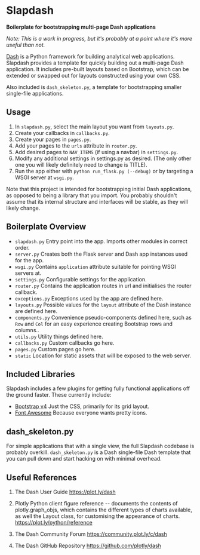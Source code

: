 # Slapdash

**Boilerplate for bootstrapping multi-page Dash applications**

_Note: This is a work in progress, but it's probably at a point where it's
more useful than not._

[Dash](https://plot.ly/dash) is a Python framework for building analytical web
applications. Slapdash provides a template for quickly building out a multi-page
Dash application. It includes pre-built layouts based on Bootstrap, which can be
extended or swapped out for layouts constructed using your own CSS.

Also included is `dash_skeleton.py`, a template for bootstrapping smaller
single-file applications.


## Usage

1. In `slapdash.py`, select the main layout you want from `layouts.py`.
2. Create your callbacks in `callbacks.py`.
3. Create  your pages in `pages.py`.
4. Add your pages to the `urls` attribute in `router.py`.
5. Add desired pages to `NAV_ITEMS` (if using a navbar) in `settings.py`.
6. Modify any additional settings in settings.py as desired. (The only other one
   you will likely definitely need to change is TITLE).
7. Run the app either with `python run_flask.py (--debug)` or by targeting a
   WSGI server at `wsgi.py`.


Note that this project is intended for bootstrapping initial Dash applications,
as opposed to being a library that you import. You probably shouldn't assume
that its internal structure and interfaces will be stable, as they will likely
change.


## Boilerplate Overview

* `slapdash.py` Entry point into the app. Imports other modules in correct order. 
* `server.py` Creates both the Flask server and Dash app instances used for the app.
* `wsgi.py` Contains `application` attribute suitable for pointing WSGI servers at.
* `settings.py` Configurable settings for the application. 
* `router.py` Contains the application routes in url and initialises the router callback.
* `exceptions.py` Exceptions used by the app are defined here.
* `layouts.py` Possible values for the `layout` attribute of the Dash instance
  are defined here.
* `components.py` Convenience pseudo-components defined here, such as `Row` and
  `Col` for an easy experience creating Bootstrap rows and columns..
* `utils.py` Utility things defined here.
* `callbacks.py` Custom callbacks go here.
* `pages.py` Custom pages go here.
* `static` Location for static assets that will be exposed to the web server. 


## Included Libraries

Slapdash includes a few plugins for getting fully functional applications off
the ground faster. These currently include:

* [Bootstrap v4](https://getbootstrap.com) Just the CSS, primarily for its grid layout.
* [Font Awesome](http://fontawesome.io) Because everyone wants pretty icons.


## dash_skeleton.py

For simple applications that with a single view, the full Slapdash codebase is
probably overkill. `dash_skeleton.py` is a Dash single-file Dash template that
you can pull down and start hacking on with minimal overhead.


## Useful References

1. The Dash User Guide
   https://plot.ly/dash

2. Plotly Python client figure reference -- documents the contents of
   plotly.graph_objs, which contains the different types of charts available, as
   well the Layout class, for customising the appearance of charts.
   https://plot.ly/python/reference

3. The Dash Community Forum
   https://community.plot.ly/c/dash

4. The Dash GitHub Repository
   https://github.com/plotly/dash
